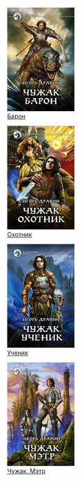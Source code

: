 ![](Барон.jpg)  
[Барон](Барон.md)

![](Охотник.jpg)  
[Охотник](Охотник.md)

![](Ученик.jpg)  
[Ученик](Ученик.md)

![](Чужак.%20Мэтр.jpg)  
[Чужак. Мэтр](Чужак.%20Мэтр.md)
